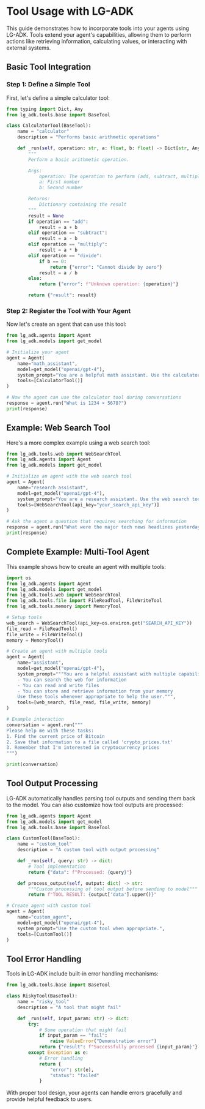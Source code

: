 # Tool Usage with LG-ADK

This guide demonstrates how to incorporate tools into your agents using LG-ADK. Tools extend your agent's capabilities, allowing them to perform actions like retrieving information, calculating values, or interacting with external systems.

## Basic Tool Integration

### Step 1: Define a Simple Tool

First, let's define a simple calculator tool:

```python
from typing import Dict, Any
from lg_adk.tools.base import BaseTool

class CalculatorTool(BaseTool):
    name = "calculator"
    description = "Performs basic arithmetic operations"

    def _run(self, operation: str, a: float, b: float) -> Dict[str, Any]:
        """
        Perform a basic arithmetic operation.

        Args:
            operation: The operation to perform (add, subtract, multiply, divide)
            a: First number
            b: Second number

        Returns:
            Dictionary containing the result
        """
        result = None
        if operation == "add":
            result = a + b
        elif operation == "subtract":
            result = a - b
        elif operation == "multiply":
            result = a * b
        elif operation == "divide":
            if b == 0:
                return {"error": "Cannot divide by zero"}
            result = a / b
        else:
            return {"error": f"Unknown operation: {operation}"}

        return {"result": result}
```

### Step 2: Register the Tool with Your Agent

Now let's create an agent that can use this tool:

```python
from lg_adk.agents import Agent
from lg_adk.models import get_model

# Initialize your agent
agent = Agent(
    name="math_assistant",
    model=get_model("openai/gpt-4"),
    system_prompt="You are a helpful math assistant. Use the calculator tool when needed.",
    tools=[CalculatorTool()]
)

# Now the agent can use the calculator tool during conversations
response = agent.run("What is 1234 × 5678?")
print(response)
```

## Example: Web Search Tool

Here's a more complex example using a web search tool:

```python
from lg_adk.tools.web import WebSearchTool
from lg_adk.agents import Agent
from lg_adk.models import get_model

# Initialize an agent with the web search tool
agent = Agent(
    name="research_assistant",
    model=get_model("openai/gpt-4"),
    system_prompt="You are a research assistant. Use the web search tool to find up-to-date information.",
    tools=[WebSearchTool(api_key="your_search_api_key")]
)

# Ask the agent a question that requires searching for information
response = agent.run("What were the major tech news headlines yesterday?")
print(response)
```

## Complete Example: Multi-Tool Agent

This example shows how to create an agent with multiple tools:

```python
import os
from lg_adk.agents import Agent
from lg_adk.models import get_model
from lg_adk.tools.web import WebSearchTool
from lg_adk.tools.file import FileReadTool, FileWriteTool
from lg_adk.tools.memory import MemoryTool

# Setup tools
web_search = WebSearchTool(api_key=os.environ.get("SEARCH_API_KEY"))
file_read = FileReadTool()
file_write = FileWriteTool()
memory = MemoryTool()

# Create an agent with multiple tools
agent = Agent(
    name="assistant",
    model=get_model("openai/gpt-4"),
    system_prompt="""You are a helpful assistant with multiple capabilities:
    - You can search the web for information
    - You can read and write files
    - You can store and retrieve information from your memory
    Use these tools whenever appropriate to help the user.""",
    tools=[web_search, file_read, file_write, memory]
)

# Example interaction
conversation = agent.run("""
Please help me with these tasks:
1. Find the current price of Bitcoin
2. Save that information to a file called 'crypto_prices.txt'
3. Remember that I'm interested in cryptocurrency prices
""")

print(conversation)
```

## Tool Output Processing

LG-ADK automatically handles parsing tool outputs and sending them back to the model. You can also customize how tool outputs are processed:

```python
from lg_adk.agents import Agent
from lg_adk.models import get_model
from lg_adk.tools.base import BaseTool

class CustomTool(BaseTool):
    name = "custom_tool"
    description = "A custom tool with output processing"

    def _run(self, query: str) -> dict:
        # Tool implementation
        return {"data": f"Processed: {query}"}

    def process_output(self, output: dict) -> str:
        """Custom processing of tool output before sending to model"""
        return f"TOOL RESULT: {output['data'].upper()}"

# Create agent with custom tool
agent = Agent(
    name="custom_agent",
    model=get_model("openai/gpt-4"),
    system_prompt="Use the custom tool when appropriate.",
    tools=[CustomTool()]
)
```

## Tool Error Handling

Tools in LG-ADK include built-in error handling mechanisms:

```python
from lg_adk.tools.base import BaseTool

class RiskyTool(BaseTool):
    name = "risky_tool"
    description = "A tool that might fail"

    def _run(self, input_param: str) -> dict:
        try:
            # Some operation that might fail
            if input_param == "fail":
                raise ValueError("Demonstration error")
            return {"result": f"Successfully processed {input_param}"}
        except Exception as e:
            # Error handling
            return {
                "error": str(e),
                "status": "failed"
            }
```

With proper tool design, your agents can handle errors gracefully and provide helpful feedback to users.
